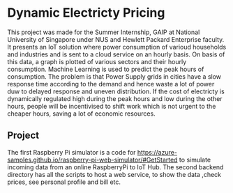 # Dynamic Electricty Pricing

This project was made for the Summer Internship, GAIP at National University of Singapore under NUS and Hewlett Packard Enterprise faculty. It presents an IoT solution where power consumption of varioud households and industries and is sent to a cloud service on an hourly basis. On basis of this data, a graph is plotted of various sectors and their hourly consumption. Machine Learning is used to predict the peak hours of consumption.
The problem is that Power Supply grids in cities have a slow response time according to the demand and hence waste a lot of power duw to delayed response and uneven distribution. If the cost of electricty is dynamically regulated high during the peak hours and low during the other hours, people will be incentivised to shift work which is not urgent to the cheaper hours, saving a lot of economic resources.


## Project

The first Raspberry Pi simulator is a code for https://azure-samples.github.io/raspberry-pi-web-simulator/#GetStarted to simulate incoming data from an online RaspberryPi to IoT Hub.
The second backend directory has all the scripts to host a web service, to show the data ,check prices, see personal profile and bill etc.
